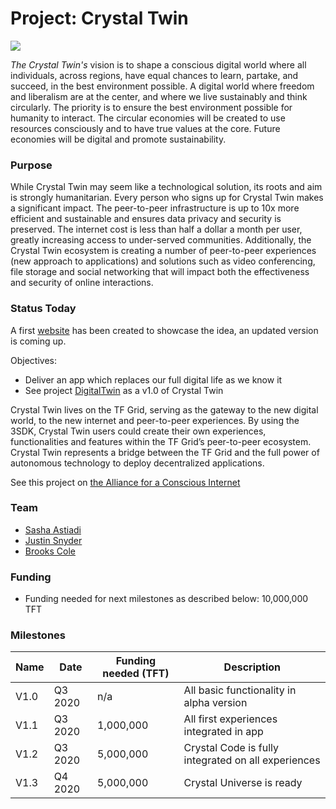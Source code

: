 # Project: Crystal Twin

![](crystal_twin.png)

*The Crystal Twin's* vision is to shape a conscious digital world where all individuals, across regions, have equal chances to learn, partake, and succeed, in the best environment possible. A digital world where freedom and liberalism are at the center, and where we live sustainably and think circularly. The priority is to ensure the best environment possible for humanity to interact. The circular economies will be created to use resources consciously and to have true values at the core. Future economies will be digital and promote sustainability.

### Purpose

While Crystal Twin may seem like a technological solution, its roots and aim is strongly humanitarian. Every person who signs up for Crystal Twin makes a significant impact. The peer-to-peer infrastructure is up to 10x more efficient and sustainable and ensures data privacy and security is preserved. The internet cost is less than half a dollar a month per user, greatly increasing access to under-served communities. Additionally, the Crystal Twin ecosystem is creating a number of peer-to-peer experiences (new approach to applications) and solutions such as video conferencing, file storage and social networking that will impact both the effectiveness and security of online interactions.

### Status Today

A first [website](https://3bot.org/) has been created to showcase the idea, an updated version is coming up.

Objectives:
- Deliver an app which replaces our full digital life as we know it
- See project [DigitalTwin](digitalyou) as a v1.0 of Crystal Twin

Crystal Twin lives on the TF Grid, serving as the gateway to the new digital world, to the new internet and peer-to-peer experiences. By using the 3SDK, Crystal Twin users could create their own experiences, functionalities and features within the TF Grid’s peer-to-peer ecosystem. Crystal Twin represents a bridge between the TF Grid and the full power of autonomous technology to deploy decentralized applications.

See this project on [the Alliance for a Conscious Internet](https://www.consciousinternet.org/index.html#/projects/Crystal%20Twin)

### Team

- [Sasha Astiadi](https://www.consciousinternet.org/#/people/sasha_astiadi)
- [Justin Snyder](https://www.consciousinternet.org/#/people/justin_snyder)
- [Brooks Cole](https://www.consciousinternet.org/#/people/brooks_cole)

### Funding

- Funding needed for next milestones as described below: 10,000,000 TFT

### Milestones

| Name         | Date   | Funding needed (TFT)| Description |
|:-------------|--------|-------------|-------------|
| V1.0 |  Q3 2020 | n/a | All basic functionality in alpha version |
| V1.1 |  Q3 2020 | 1,000,000 | All first experiences integrated in app |
| V1.2 |  Q3 2020 | 5,000,000 | Crystal Code is fully integrated on all experiences |
| V1.3 |  Q4 2020 | 5,000,000 | Crystal Universe is ready|
